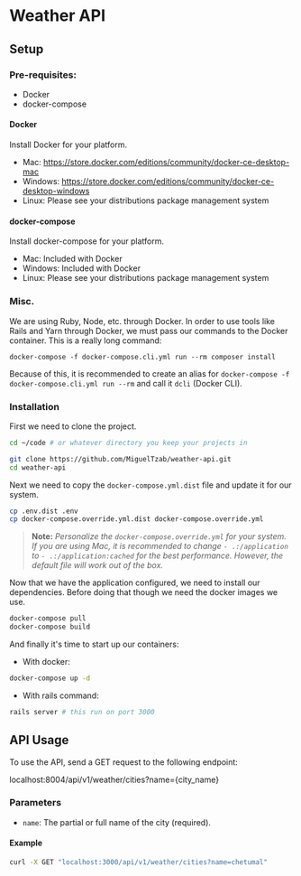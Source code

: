 # Weather API

## Setup

### Pre-requisites:

- Docker
- docker-compose

#### Docker

Install Docker for your platform.

- Mac: https://store.docker.com/editions/community/docker-ce-desktop-mac
- Windows: https://store.docker.com/editions/community/docker-ce-desktop-windows
- Linux: Please see your distributions package management system

#### docker-compose

Install docker-compose for your platform.

- Mac: Included with Docker
- Windows: Included with Docker
- Linux: Please see your distributions package management system

### Misc.

We are using Ruby, Node, etc. through Docker. In order to use tools like Rails and Yarn through Docker, we must pass our commands to the Docker container. This is a really long command:

`docker-compose -f docker-compose.cli.yml run --rm composer install`

Because of this, it is recommended to create an alias for `docker-compose -f docker-compose.cli.yml run --rm` and call it `dcli` (Docker CLI).

### Installation

First we need to clone the project.

```bash
cd ~/code # or whatever directory you keep your projects in

git clone https://github.com/MiguelTzab/weather-api.git
cd weather-api
```

Next we need to copy the `docker-compose.yml.dist` file and update it for our system.

```bash
cp .env.dist .env
cp docker-compose.override.yml.dist docker-compose.override.yml
```

> **Note:** _Personalize the `docker-compose.override.yml` for your system. If you are using Mac, it is recommended to change `- .:/application` to `- .:/application:cached` for the best performance. However, the default file will work out of the box._

Now that we have the application configured, we need to install our dependencies. Before doing that though we need the docker images we use.

```bash
docker-compose pull
docker-compose build
```

And finally it's time to start up our containers:

- With docker:

```bash
docker-compose up -d
```

- With rails command:

```bash
rails server # this run on port 3000
```

## API Usage

To use the API, send a GET request to the following endpoint:

localhost:8004/api/v1/weather/cities?name={city_name}

### Parameters

- `name`: The partial or full name of the city (required).

#### Example

```bash
curl -X GET "localhost:3000/api/v1/weather/cities?name=chetumal"
```